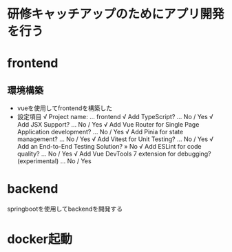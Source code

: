 # 研修キャッチアップのためにアプリ開発を行う


# frontend
## 環境構築
- vueを使用してfrontendを構築した
- 設定項目
√ Project name: ... frontend
√ Add TypeScript? ... No / Yes
√ Add JSX Support? ... No / Yes
√ Add Vue Router for Single Page Application development? ... No / Yes
√ Add Pinia for state management? ... No / Yes
√ Add Vitest for Unit Testing? ... No / Yes
√ Add an End-to-End Testing Solution? » No
√ Add ESLint for code quality? ... No / Yes
√ Add Vue DevTools 7 extension for debugging? (experimental) ... No / Yes


# backend
springbootを使用してbackendを開発する

# 
# docker起動
